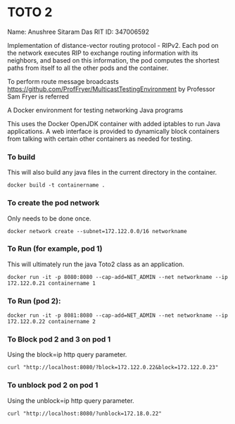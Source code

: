 # TOTO 2
Name: Anushree Sitaram Das
RIT ID: 347006592

Implementation of distance-vector routing protocol - RIPv2. Each pod on
the network executes RIP to exchange routing information with its neighbors, and based on this
information, the pod computes the shortest paths from itself to all the other pods and the
container. 

To perform  route message broadcasts https://github.com/ProfFryer/MulticastTestingEnvironment by Professor Sam Fryer is referred

A Docker environment for testing networking Java programs

This uses the Docker OpenJDK container with added iptables to run Java applications.  A web interface is provided to dynamically block containers from talking with certain other containers as needed for testing. 

### To build
This will also build any java files in the current directory in the container.

`docker build -t containername . `

### To create the pod network
Only needs to be done once.

`docker network create --subnet=172.122.0.0/16 networkname `


### To Run (for example, pod 1)
This will ultimately run the java Toto2 class as an application.

`docker run -it -p 8080:8080 --cap-add=NET_ADMIN --net networkname --ip 172.122.0.21 containername 1 `

### To Run (pod 2):
`docker run -it -p 8081:8080 --cap-add=NET_ADMIN --net networkname --ip 172.122.0.22 containername 2 `

### To Block pod 2 and 3 on pod 1
Using the block=ip http query parameter.

`curl "http://localhost:8080/?block=172.122.0.22&block=172.122.0.23" `

### To unblock pod 2 on pod 1
Using the unblock=ip http query parameter.

`curl "http://localhost:8080/?unblock=172.18.0.22" `
